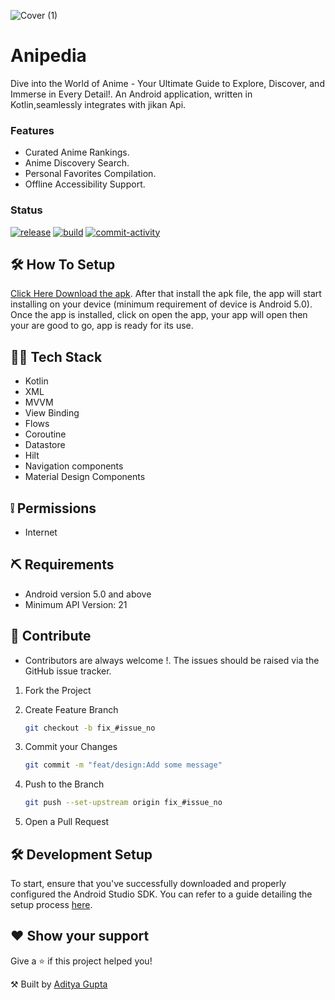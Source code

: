 ![Cover (1)](https://user-images.githubusercontent.com/94394661/284022431-0f34c3a7-b495-4a06-9081-c6adb41a60ad.png)
# Anipedia
Dive into the World of Anime - Your Ultimate Guide to Explore, Discover, and Immerse in Every Detail!. An Android application, written in Kotlin,seamlessly integrates with jikan Api.

### Features
- Curated Anime Rankings.
- Anime Discovery Search.
- Personal Favorites Compilation.
- Offline Accessibility Support.

### Status
<a href="https://github.com/Aditya-gupta99/Anipedia/releases"><img src="https://img.shields.io/github/v/release/Aditya-gupta99/Anipedia" alt="release"/></a>
<a href="https://github.com/Aditya-gupta99/Anipedia/actions"><img src="https://img.shields.io/github/checks-status/Aditya-gupta99/Anipedia/main?label=build" alt="build"/></a>
<a href="https://github.com/Aditya-gupta99/Anipedia/issues"><img src="https://img.shields.io/github/commit-activity/m/Aditya-gupta99/Anipedia" alt="commit-activity"/></a>

## 🛠 How To Setup
<p><a href="https://drive.google.com/file/d/1OahvsAZTWRkx8d0ipMommcWPRRdVsHE9/view?usp=sharing">Click Here Download the apk</a>.  After that install the apk file, the app will start installing on your device (minimum requirement of device is Android 5.0). Once the app is installed, click on open the app, your app will open then your are good to go, app is ready for its use.</p>

## 👨‍💻 Tech Stack
- Kotlin
- XML
- MVVM
- View Binding
- Flows
- Coroutine
- Datastore
- Hilt
- Navigation components
- Material Design Components

## ❕ Permissions
- Internet

## ⛏ Requirements
- Android version 5.0 and above
- Minimum API Version: 21

## 🤝 Contribute
- Contributors are always welcome !. The issues should be raised via the GitHub issue tracker.

1. Fork the Project
2. Create Feature Branch 

    ```sh
    git checkout -b fix_#issue_no
    ```
3. Commit your Changes 
    ```sh
    git commit -m "feat/design:Add some message"
    ```
4. Push to the Branch 
    ```sh
    git push --set-upstream origin fix_#issue_no
    ```
5. Open a Pull Request

## 🛠 Development Setup 
To start, ensure that you've successfully downloaded and properly configured the Android Studio SDK. You can refer to a guide detailing the setup process [here](http://developer.android.com/sdk/installing/index.html?pkg=studio).

## ❤ Show your support
<p>Give a <g-emoji class="g-emoji" alias="star" fallback-src="https://github.githubassets.com/images/icons/emoji/unicode/2b50.png">⭐️</g-emoji> if this project helped you!</p>

⚒ Built by [Aditya Gupta](https://www.linkedin.com/in/aditya-gupta-009520226/)
